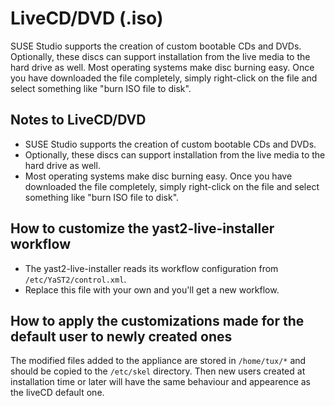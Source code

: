 # LiveCD/DVD (.iso)

SUSE Studio supports the creation of custom bootable CDs and DVDs.
Optionally, these discs can support installation from the live media to
the hard drive as well.  Most operating systems make disc burning easy.
Once you have downloaded the file completely, simply right-click on the
file and select something like "burn ISO file to disk".


## Notes to LiveCD/DVD

* SUSE Studio supports the creation of custom bootable CDs and DVDs.
* Optionally, these discs can support installation from the live media
  to the hard drive as well.
* Most operating systems make disc burning easy. Once you have
  downloaded the file completely, simply right-click on the file and
  select something like "burn ISO file to disk".
<!--- Identical content as in the first paragraph. Delete? -->

## How to customize the yast2-live-installer workflow

* The yast2-live-installer reads its workflow configuration from
  `/etc/YaST2/control.xml`.
* Replace this file with your own and you'll get a new workflow.


## How to apply the customizations made for the default user to newly created ones

The modified files added to the appliance are stored in
`/home/tux/*` and should be copied to the `/etc/skel` directory. Then new
users created at installation time or later will have the same behaviour
and appearence as the liveCD default one.

